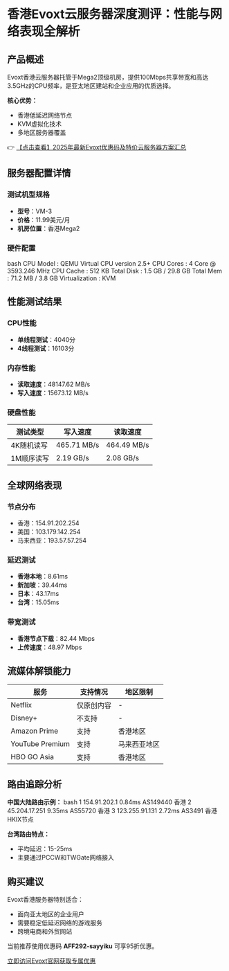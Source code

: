 # 香港Evoxt云服务器深度测评：性能与网络表现全解析

## 产品概述

Evoxt香港云服务器托管于Mega2顶级机房，提供100Mbps共享带宽和高达3.5GHz的CPU频率，是亚太地区建站和企业应用的优质选择。

**核心优势：**
- 香港低延迟网络节点
- KVM虚拟化技术
- 多地区服务器覆盖

👉 [【点击查看】2025年最新Evoxt优惠码及特价云服务器方案汇总](https://bit.ly/evoxt)

## 服务器配置详情

### 测试机型规格
- **型号**：VM-3
- **价格**：11.99美元/月
- **机房位置**：香港Mega2

### 硬件配置
bash
CPU Model          : QEMU Virtual CPU version 2.5+
CPU Cores          : 4 Core @ 3593.246 MHz
CPU Cache          : 512 KB
Total Disk         : 1.5 GB / 29.8 GB
Total Mem          : 71.2 MB / 3.8 GB
Virtualization     : KVM

## 性能测试结果

### CPU性能
- **单线程测试**：4040分
- **4线程测试**：16103分

### 内存性能
- **读取速度**：48147.62 MB/s
- **写入速度**：15673.12 MB/s

### 硬盘性能
| 测试类型       | 写入速度       | 读取速度       |
|----------------|----------------|----------------|
| 4K随机读写    | 465.71 MB/s   | 464.49 MB/s   |
| 1M顺序读写    | 2.19 GB/s     | 2.08 GB/s     |

## 全球网络表现

### 节点分布
- 香港：154.91.202.254
- 美国：103.179.142.254
- 马来西亚：193.57.57.254

### 延迟测试
- **香港本地**：8.61ms
- **新加坡**：39.44ms
- **日本**：43.17ms
- **台湾**：15.05ms

### 带宽测试
- **香港节点下载**：82.44 Mbps
- **上传速度**：48.97 Mbps

## 流媒体解锁能力

| 服务           | 支持情况       | 地区限制       |
|----------------|----------------|----------------|
| Netflix        | 仅原创内容     | -              |
| Disney+        | 不支持         | -              |
| Amazon Prime   | 支持           | 香港地区       |
| YouTube Premium| 支持           | 马来西亚地区   |
| HBO GO Asia    | 支持           | 香港地区       |

## 路由追踪分析

**中国大陆路由示例：**
bash
1  154.91.202.1  0.84ms  AS149440  香港
2  45.204.17.251 9.35ms  AS55720   香港
3  123.255.91.131 2.72ms AS3491    香港HKIX节点

**台湾路由特点：**
- 平均延迟：15-25ms
- 主要通过PCCW和TWGate网络接入

## 购买建议

Evoxt香港服务器特别适合：
- 面向亚太地区的企业用户
- 需要稳定低延迟网络的游戏服务
- 跨境电商和外贸网站

当前推荐使用优惠码 **AFF292-sayyiku** 可享95折优惠。

[立即访问Evoxt官网获取专属优惠](https://bit.ly/evoxt)